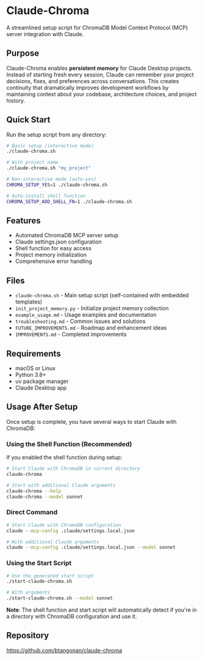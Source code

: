 # Claude-Chroma

A streamlined setup script for ChromaDB Model Context Protocol (MCP) server integration with Claude.

## Purpose

Claude-Chroma enables **persistent memory** for Claude Desktop projects. Instead of starting fresh every session, Claude can remember your project decisions, fixes, and preferences across conversations. This creates continuity that dramatically improves development workflows by maintaining context about your codebase, architecture choices, and project history.

## Quick Start

Run the setup script from any directory:

```bash
# Basic setup (interactive mode)
./claude-chroma.sh

# With project name
./claude-chroma.sh "my_project"

# Non-interactive mode (auto-yes)
CHROMA_SETUP_YES=1 ./claude-chroma.sh

# Auto-install shell function
CHROMA_SETUP_ADD_SHELL_FN=1 ./claude-chroma.sh
```

## Features

- Automated ChromaDB MCP server setup
- Claude settings.json configuration
- Shell function for easy access
- Project memory initialization
- Comprehensive error handling

## Files

- `claude-chroma.sh` - Main setup script (self-contained with embedded templates)
- `init_project_memory.py` - Initialize project memory collection
- `example_usage.md` - Usage examples and documentation
- `troubleshooting.md` - Common issues and solutions
- `FUTURE_IMPROVEMENTS.md` - Roadmap and enhancement ideas
- `IMPROVEMENTS.md` - Completed improvements

## Requirements

- macOS or Linux
- Python 3.8+
- uv package manager
- Claude Desktop app

## Usage After Setup

Once setup is complete, you have several ways to start Claude with ChromaDB:

### Using the Shell Function (Recommended)

If you enabled the shell function during setup:

```bash
# Start Claude with ChromaDB in current directory
claude-chroma

# Start with additional Claude arguments
claude-chroma --help
claude-chroma --model sonnet
```

### Direct Command

```bash
# Start Claude with ChromaDB configuration
claude --mcp-config .claude/settings.local.json

# With additional Claude arguments
claude --mcp-config .claude/settings.local.json --model sonnet
```

### Using the Start Script

```bash
# Use the generated start script
./start-claude-chroma.sh

# With arguments
./start-claude-chroma.sh --model sonnet
```

**Note**: The shell function and start script will automatically detect if you're in a directory with ChromaDB configuration and use it.

## Repository

https://github.com/btangonan/claude-chroma